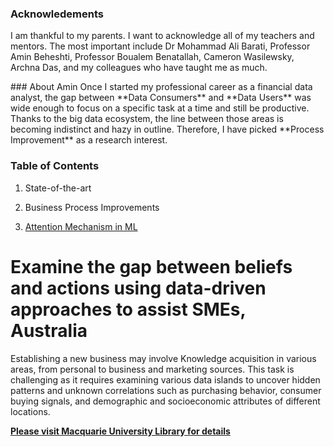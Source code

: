 ### Acknowledements
<P>
I am thankful to my parents. I want to acknowledge all of my teachers and mentors. The most important include Dr Mohammad Ali Barati, Professor Amin Beheshti, Professor Boualem Benatallah, Cameron Wasilewsky, Archna Das, and my colleagues who have taught me as much.
</p>
### About Amin
Once I started my professional career as a financial data analyst, the gap between **Data Consumers** and **Data Users** was wide enough to focus on a specific task at a time and still be productive. Thanks to the big data ecosystem, the line between those areas is becoming indistinct and hazy in outline. Therefore, I have picked **Process Improvement** as a research interest.

### Table of Contents

1. State-of-the-art


2. Business Process Improvements

3. [Attention Mechanism in ML](https://github.com/aminanalyst/Amin-Edrisi/new/main#examine-the-gap-between-beliefs-and-actions-using-data-driven-approaches-to-assist-smes-australia)

# Examine the gap between beliefs and actions using data-driven approaches to assist SMEs, Australia

Establishing a new business may involve Knowledge acquisition in various areas, from personal to business and marketing sources.
This task is challenging as it requires examining various data islands to uncover hidden patterns and unknown correlations such as purchasing behavior,
consumer buying signals, and demographic and socioeconomic attributes of different locations.

[**Please visit Macquarie University Library for details**](https://multisearch.mq.edu.au/discovery/fulldisplay?docid=cdi_arxiv_primary_2105_03852&context=PC&vid=61MACQUARIE_INST:MQ&lang=en&search_scope=MyInst_and_CI&adaptor=Primo%20Central&tab=Everything&query=any,contains,amin%20edrisi)
